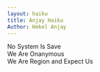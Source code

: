 ```yaml
---
layout: haiku
title: Anjay Haiku
Author: Hekel Anjay
---
```


No System Is Save <br>
We Are Onanymous <br>
We Are Region and Expect Us <br>
